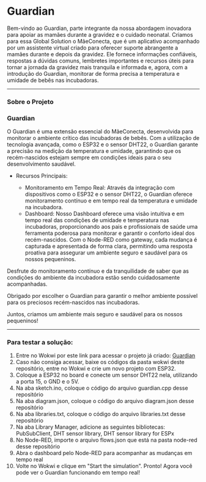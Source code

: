 # Guardian
Bem-vindo ao Guardian, parte integrante da nossa abordagem inovadora para apoiar as mamães durante a gravidez e o cuidado neonatal. Criamos para essa Global Solution o MãeConecta, que é um aplicativo acompanhado por um assistente virtual criado para oferecer
suporte abrangente a mamães durante e depois da gravidez. Ele fornece informações confiáveis, respostas a dúvidas comuns, lembretes importantes e recursos úteis para tornar a jornada da gravidez mais tranquila e informada e, agora, com a introdução do Guardian,
monitorar de forma precisa a temperatura e umidade de bebês nas incubadoras.

----------
### Sobre o Projeto


### Guardian
O Guardian é uma extensão essencial do MãeConecta, desenvolvida para monitorar o ambiente crítico das incubadoras de bebês. Com a utilização de tecnologia avançada, como o ESP32 e o sensor DHT22, o Guardian garante a precisão na medição
da temperatura e umidade, garantindo que os recém-nascidos estejam sempre em condições ideais para o seu desenvolvimento saudável.

- Recursos Principais:
   
  -	Monitoramento em Tempo Real: Através da integração com dispositivos como o ESP32 e o sensor DHT22, o Guardian oferece monitoramento contínuo e em tempo real da temperatura e umidade na incubadora.
  -	Dashboard: Nosso Dashboard oferece uma visão intuitiva e em tempo real das condições de umidade e temperatura nas incubadoras, proporcionando aos pais e profissionais de saúde uma ferramenta poderosa para monitorar e garantir o conforto ideal dos recém-nascidos.
  Com o Node-RED como gateway, cada mudança é capturada e apresentada de forma clara, permitindo uma resposta proativa para assegurar um ambiente seguro e saudável para os nossos pequeninos.

Desfrute do monitoramento contínuo e da tranquilidade de saber que as condições do ambiente da incubadora estão sendo cuidadosamente acompanhadas.

Obrigado por escolher o Guardian para garantir o melhor ambiente possível para os preciosos recém-nascidos nas incubadoras.

Juntos, criamos um ambiente mais seguro e saudável para os nossos pequeninos!

--------------

### Para testar a solução:

1.	Entre no Wokwi por este link para acessar o projeto já criado: [Guardian](https://wokwi.com/projects/382144577711663105)
2.	Caso não consiga acessar, baixe os códigos da pasta wokwi deste repositório, entre no Wokwi e crie um novo projeto com ESP32.
3.	Coloque a ESP32 no board e conecte um sensor DHT22 nela, utilizando a porta 15, o GND e o 5V.
4.	Na aba sketch.ino, coloque o código do arquivo guardian.cpp desse repositório
5.	Na aba diagram.json, coloque o código do arquivo diagram.json desse repositório
6.	Na aba libraries.txt, coloque o código do arquivo libraries.txt desse repositório
7.	Na aba Library Manager, adicione as seguintes bibliotecas: PubSubClient, DHT sensor library, DHT sensor library for ESPx
8.	No Node-RED, importe o arquivo flows.json que está na pasta node-red desse repositório
9.	Abra o dashboard pelo Node-RED para acompanhar as mudanças em tempo real
10.	Volte no Wokwi e clique em "Start the simulation". Pronto! Agora você pode ver o Guardian funcionando em tempo real!
